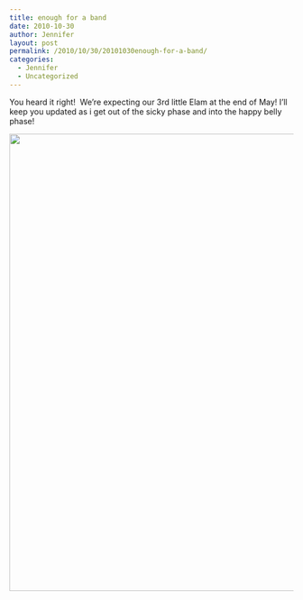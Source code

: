 ```yaml
---
title: enough for a band
date: 2010-10-30
author: Jennifer
layout: post
permalink: /2010/10/30/20101030enough-for-a-band/
categories:
  - Jennifer
  - Uncategorized
---
```

You heard it right!  We&#8217;re expecting our 3rd little Elam at the end of May! I&#8217;ll keep you updated as i get out of the sicky phase and into the happy belly phase!

<a rel="attachment wp-att-914" href="http://static.squarespace.com/static/50db6bb3e4b015296cd43789/50dfa5b1e4b0dc6320e0b5ea/50dfa5efe4b0dc6320e0bd32/1356834287754/?format=original"><img title="jen (16)" height="812" alt="" width="540" class="alignnone size-full wp-image-914" src="http://static.squarespace.com/static/50db6bb3e4b015296cd43789/50dfa5b1e4b0dc6320e0b5ea/50dfa5b3e4b0dc6320e0b804/1288445786000/?format=original" /></a>

